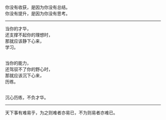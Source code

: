 你没有收获，是因为你没有总结。</br>
你没有提升，是因为你没有思考。</br>

---
当你的才华，</br>
还支撑不起你的理想时，</br>
那就应该静下心来，</br>
学习。</br></br>

当你的能力，</br>
还驾驭不了你的野心时，</br>
那就应该沉下心来，</br>
历练。</br></br>

沉心历练，不负才华。

---
天下事有难易乎，为之则难者亦易已，不为则易者亦难已。

